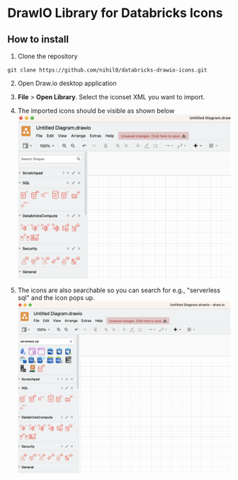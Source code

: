 # DrawIO Library for Databricks Icons

## How to install

1. Clone the repository
```
git clone https://github.com/nihil0/databricks-drawio-icons.git
```

2. Open Draw.io desktop application

3. **File** > **Open Library**. Select the iconset XML you want to import. 

4. The imported icons should be visible as shown below
![ScreenShot1](.img/sc1)

5. The icons are also searchable so you can search for e.g., "serverless sql" and the icon pops up. 
![ScreenShot2](.img/sc2)


